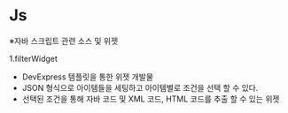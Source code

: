 # Js
※자바 스크립트 관련 소스 및 위젯 

1.filterWidget 
- DevExpress 템플릿을 통한 위젯 개발물 
- JSON 형식으로 아이템들을 세팅하고 아이템별로 조건을 선택 할 수 있다. 
- 선택된 조건을 통해 자바 코드 및 XML 코드, HTML 코드를 추출 할 수 있는 위젯
